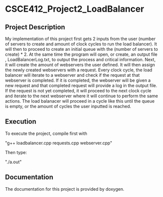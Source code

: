 # CSCE412_Project2_LoadBalancer

## Project Description
My implementation of this project first gets 2 inputs from the user (number of servers to create and amount of clock cycles to run the load balancer). It will then to proceed to create an initial queue with the (number of servers to create) * 2. At the same time the program will open, or create, an output file , LoadBalancerLog.txt, to output the process and critical information. Next, it will create the amount of webservers the user defined. It will then assign the newly created webservers with a request. Every clock cycle, the load balancer will iterate to a webserver and check if the request at that webserver is completed. If it is completed, the webserver will be given a new request and that completed request will provide a log in the output file. If the request is not yet completed, it will proceed to the next clock cycle and iterate to the next webserver where it will continue to perform the same actions. The load balanacer will proceed in a cycle like this until the queue is empty, or the amount of cycles the user inputted is reached.

## Execution
To execute the project, compile first with

"g++ loadbalancer.cpp requests.cpp webserver.cpp"

Then type:

"./a.out"

## Documentation
The documentation for this project is provided by doxygen.

